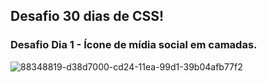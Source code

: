 ## Desafio 30 dias de CSS!

### Desafio Dia 1 - Ícone de mídia social em camadas.

![88348819-d38d7000-cd24-11ea-99d1-39b04afb77f2](https://user-images.githubusercontent.com/5480615/90995434-5b6bd180-e592-11ea-8ab5-b060d78d12a3.gif)

